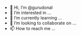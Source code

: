 - 👋 Hi, I’m @gurudonal
- 👀 I’m interested in ...
- 🌱 I’m currently learning ...
- 💞️ I’m looking to collaborate on ...
- 📫 How to reach me ...

<!---
gurudonal/gurudonal is a ✨ special ✨ repository because its `README.md` (this file) appears on your GitHub profile.
You can click the Preview link to take a look at your changes.
--->
